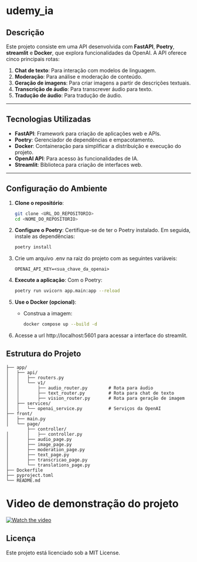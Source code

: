 
# udemy_ia

## Descrição
Este projeto consiste em uma API desenvolvida com **FastAPI**, **Poetry**, **streamlit**  e **Docker**, que explora funcionalidades da OpenAI. A API oferece cinco principais rotas:

1. **Chat de texto**: Para interação com modelos de linguagem.
2. **Moderação**: Para análise e moderação de conteúdo.
3. **Geração de imagens**: Para criar imagens a partir de descrições textuais.
4. **Transcrição de áudio**: Para transcrever áudio para texto.
5. **Tradução de áudio**: Para tradução de áudio.

---

## Tecnologias Utilizadas

- **FastAPI**: Framework para criação de aplicações web e APIs.
- **Poetry**: Gerenciador de dependências e empacotamento.
- **Docker**: Containeração para simplificar a distribuição e execução do projeto.
- **OpenAI API**: Para acesso às funcionalidades de IA.
- **Streamlit**: Biblioteca para criação de interfaces web.

---

## Configuração do Ambiente

1. **Clone o repositório**:
   ```bash
   git clone <URL_DO_REPOSITORIO>
   cd <NOME_DO_REPOSITORIO>
   ```
2. **Configure o Poetry**:
   Certifique-se de ter o Poetry instalado. Em seguida, instale as dependências:
   ```bash
   poetry install
   ```

3. Crie um arquivo .env na raiz do projeto com as seguintes variáveis:
   ```env
   OPENAI_API_KEY=<sua_chave_da_openai>
   ```

4. **Execute a aplicação**:
   Com o Poetry:
   ```bash
   poetry run uvicorn app.main:app --reload
   ```

5. **Use o Docker (opcional)**:
   
   - Construa a imagem:
     ```bash
     docker compose up --build -d
     ```

6. Acesse a url http://localhost:5601 para acessar a interface do streamlit.

## Estrutura do Projeto

```
├── app/
│   ├── api/
│   │   ├── routers.py    
│   │   └── v1/
│   │       ├── audio_router.py        # Rota para áudio
│   │       ├── text_router.py         # Rota para chat de texto
│   │       ├── vision_router.py       # Rota para geração de imagem   
│   ├── services/
│   │   └── openai_service.py          # Serviços da OpenAI
├── front/
│   ├── main.py
│   └── page/
        ├── controller/
│       │   ├── controller.py
│       ├── audio_page.py
│       ├── image_page.py
│       ├── moderation_page.py
│       ├── text_page.py
│       ├── transcricao_page.py
│       └── translations_page.py
├── Dockerfile
├── pyproject.toml
└── README.md
```



# Video de demonstração do projeto
[![Watch the video](https://youtu.be/lnaHsoK3sVA)](https://youtu.be/lnaHsoK3sVA)


## Licença

Este projeto está licenciado sob a MIT License.


